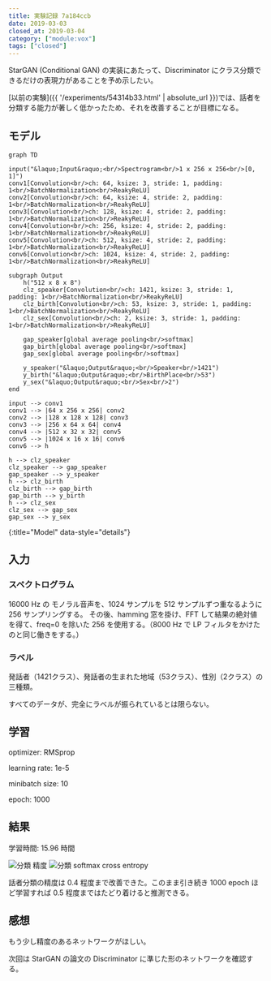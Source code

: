 ```yaml
---
title: 実験記録 7a184ccb
date: 2019-03-03
closed_at: 2019-03-04
category: ["module:vox"]
tags: ["closed"]
---
```


StarGAN (Conditional GAN) の実装にあたって、Discriminator にクラス分類できるだけの表現力があることを予め示したい。

[以前の実験]({{ '/experiments/54314b33.html' | absolute_url }})では、話者を分類する能力が著しく低かったため、それを改善することが目標になる。

## モデル ##

```mermaid
graph TD

input("&laquo;Input&raquo;<br/>Spectrogram<br/>1 x 256 x 256<br/>[0, 1]")
conv1[Convolution<br/>ch: 64, ksize: 3, stride: 1, padding: 1<br/>BatchNormalization<br/>ReakyReLU]
conv2[Convolution<br/>ch: 64, ksize: 4, stride: 2, padding: 1<br/>BatchNormalization<br/>ReakyReLU]
conv3[Convolution<br/>ch: 128, ksize: 4, stride: 2, padding: 1<br/>BatchNormalization<br/>ReakyReLU]
conv4[Convolution<br/>ch: 256, ksize: 4, stride: 2, padding: 1<br/>BatchNormalization<br/>ReakyReLU]
conv5[Convolution<br/>ch: 512, ksize: 4, stride: 2, padding: 1<br/>BatchNormalization<br/>ReakyReLU]
conv6[Convolution<br/>ch: 1024, ksize: 4, stride: 2, padding: 1<br/>BatchNormalization<br/>ReakyReLU]

subgraph Output
    h("512 x 8 x 8")
    clz_speaker[Convolution<br/>ch: 1421, ksize: 3, stride: 1, padding: 1<br/>BatchNormalization<br/>ReakyReLU]
    clz_birth[Convolution<br/>ch: 53, ksize: 3, stride: 1, padding: 1<br/>BatchNormalization<br/>ReakyReLU]
    clz_sex[Convolution<br/>ch: 2, ksize: 3, stride: 1, padding: 1<br/>BatchNormalization<br/>ReakyReLU]

    gap_speaker[global average pooling<br/>softmax]
    gap_birth[global average pooling<br/>softmax]
    gap_sex[global average pooling<br/>softmax]

    y_speaker("&laquo;Output&raquo;<br/>Speaker<br/>1421")
    y_birth("&laquo;Output&raquo;<br/>BirthPlace<br/>53")
    y_sex("&laquo;Output&raquo;<br/>Sex<br/>2")
end

input --> conv1
conv1 --> |64 x 256 x 256| conv2
conv2 --> |128 x 128 x 128| conv3
conv3 --> |256 x 64 x 64| conv4
conv4 --> |512 x 32 x 32| conv5
conv5 --> |1024 x 16 x 16| conv6
conv6 --> h

h --> clz_speaker
clz_speaker --> gap_speaker
gap_speaker --> y_speaker
h --> clz_birth
clz_birth --> gap_birth
gap_birth --> y_birth
h --> clz_sex
clz_sex --> gap_sex
gap_sex --> y_sex
```
{:title="Model" data-style="details"}

## 入力 ##

### スペクトログラム ###

16000 Hz の モノラル音声を、1024 サンプルを 512 サンプルずつ重なるように 256 サンプリングする。
その後、hamming 窓を掛け、FFT して結果の絶対値を得て、freq=0 を除いた 256 を使用する。（8000 Hz で LP フィルタをかけたのと同じ働きをする。）

### ラベル ###

発話者（1421クラス）、発話者の生まれた地域（53クラス）、性別（2クラス）の三種類。

すべてのデータが、完全にラベルが振られているとは限らない。

## 学習 ##

optimizer: RMSprop

learning rate: 1e-5

minibatch size: 10

epoch: 1000

## 結果 ## 

学習時間: 15.96 時間

<img data-gdrive="1QODtd_Zwz_dFHs03qQsvop0rDHH9Txxm" title="分類 精度" />
<img data-gdrive="1uXObcwQvqLZ5Q_rGQA86VjpiHzJoC5x6" title="分類 softmax cross entropy" />

話者分類の精度は 0.4 程度まで改善できた。このまま引き続き 1000 epoch ほど学習すれば 0.5 程度まではたどり着けると推測できる。

## 感想 ## 

もう少し精度のあるネットワークがほしい。

次回は StarGAN の論文の Discriminator に準じた形のネットワークを確認する。
